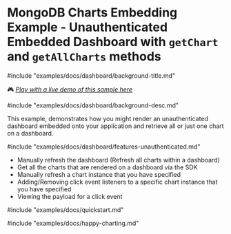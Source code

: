 # MongoDB Charts Embedding Example - Unauthenticated Embedded Dashboard with `getChart` and `getAllCharts` methods

#include "examples/docs/dashboard/background-title.md"

🎮 _[Play with a live demo of this sample here](https://codesandbox.io/s/github/mongodb-js/charts-embed-sdk/tree/master/examples/dashboard/unauthenticated-get-chart)_

#include "examples/docs/dashboard/background-desc.md"

This example, demonstrates how you might render an unauthenticated dashboard embedded onto your application and retrieve all or just one chart on a dashboard.

#include "examples/docs/dashboard/features-unauthenticated.md"
- Manually refresh the dashboard (Refresh all charts within a dashboard)
- Get all the charts that are rendered on a dashboard via the SDK
- Manually refresh a chart instance that you have specified
- Adding/Removing click event listeners to a specific chart instance that you have specified
- Viewing the payload for a click event

#include "examples/docs/quickstart.md"

#include "examples/docs/happy-charting.md"